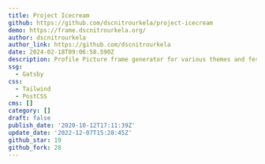 ```yaml
---
title: Project Icecream
github: https://github.com/dscnitrourkela/project-icecream
demo: https://frame.dscnitrourkela.org/
author: dscnitrourkela
author_link: https://github.com/dscnitrourkela
date: 2024-02-18T09:06:58.590Z
description: Profile Picture frame generator for various themes and festive
ssg:
  - Gatsby
css:
  - Tailwind
  - PostCSS
cms: []
category: []
draft: false
publish_date: '2020-10-12T17:11:39Z'
update_date: '2022-12-07T15:28:45Z'
github_star: 19
github_fork: 28
---
```

